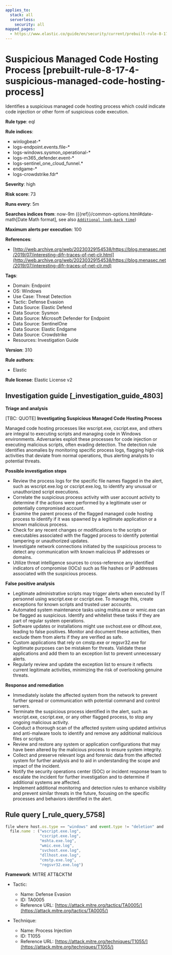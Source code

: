 ```yaml
---
applies_to:
  stack: all
  serverless:
    security: all
mapped_pages:
  - https://www.elastic.co/guide/en/security/current/prebuilt-rule-8-17-4-suspicious-managed-code-hosting-process.html
---
```


# Suspicious Managed Code Hosting Process [prebuilt-rule-8-17-4-suspicious-managed-code-hosting-process]

Identifies a suspicious managed code hosting process which could indicate code injection or other form of suspicious code execution.

**Rule type**: eql

**Rule indices**:

* winlogbeat-*
* logs-endpoint.events.file-*
* logs-windows.sysmon_operational-*
* logs-m365_defender.event-*
* logs-sentinel_one_cloud_funnel.*
* endgame-*
* logs-crowdstrike.fdr*

**Severity**: high

**Risk score**: 73

**Runs every**: 5m

**Searches indices from**: now-9m ({{ref}}/common-options.html#date-math[Date Math format], see also [`Additional look-back time`](docs-content://solutions/security/detect-and-alert/create-detection-rule.md#rule-schedule))

**Maximum alerts per execution**: 100

**References**:

* [http://web.archive.org/web/20230329154538/https://blog.menasec.net/2019/07/interesting-difr-traces-of-net-clr.html](http://web.archive.org/web/20230329154538/https://blog.menasec.net/2019/07/interesting-difr-traces-of-net-clr.md)

**Tags**:

* Domain: Endpoint
* OS: Windows
* Use Case: Threat Detection
* Tactic: Defense Evasion
* Data Source: Elastic Defend
* Data Source: Sysmon
* Data Source: Microsoft Defender for Endpoint
* Data Source: SentinelOne
* Data Source: Elastic Endgame
* Data Source: Crowdstrike
* Resources: Investigation Guide

**Version**: 310

**Rule authors**:

* Elastic

**Rule license**: Elastic License v2

## Investigation guide [_investigation_guide_4803]

**Triage and analysis**

[TBC: QUOTE]
**Investigating Suspicious Managed Code Hosting Process**

Managed code hosting processes like wscript.exe, cscript.exe, and others are integral to executing scripts and managing code in Windows environments. Adversaries exploit these processes for code injection or executing malicious scripts, often evading detection. The detection rule identifies anomalies by monitoring specific process logs, flagging high-risk activities that deviate from normal operations, thus alerting analysts to potential threats.

**Possible investigation steps**

* Review the process logs for the specific file names flagged in the alert, such as wscript.exe.log or cscript.exe.log, to identify any unusual or unauthorized script executions.
* Correlate the suspicious process activity with user account activity to determine if the actions were performed by a legitimate user or potentially compromised account.
* Examine the parent process of the flagged managed code hosting process to identify if it was spawned by a legitimate application or a known malicious process.
* Check for any recent changes or modifications to the scripts or executables associated with the flagged process to identify potential tampering or unauthorized updates.
* Investigate network connections initiated by the suspicious process to detect any communication with known malicious IP addresses or domains.
* Utilize threat intelligence sources to cross-reference any identified indicators of compromise (IOCs) such as file hashes or IP addresses associated with the suspicious process.

**False positive analysis**

* Legitimate administrative scripts may trigger alerts when executed by IT personnel using wscript.exe or cscript.exe. To manage this, create exceptions for known scripts and trusted user accounts.
* Automated system maintenance tasks using mshta.exe or wmic.exe can be flagged as suspicious. Identify and whitelist these tasks if they are part of regular system operations.
* Software updates or installations might use svchost.exe or dllhost.exe, leading to false positives. Monitor and document these activities, then exclude them from alerts if they are verified as safe.
* Custom applications that rely on cmstp.exe or regsvr32.exe for legitimate purposes can be mistaken for threats. Validate these applications and add them to an exception list to prevent unnecessary alerts.
* Regularly review and update the exception list to ensure it reflects current legitimate activities, minimizing the risk of overlooking genuine threats.

**Response and remediation**

* Immediately isolate the affected system from the network to prevent further spread or communication with potential command and control servers.
* Terminate the suspicious process identified in the alert, such as wscript.exe, cscript.exe, or any other flagged process, to stop any ongoing malicious activity.
* Conduct a thorough scan of the affected system using updated antivirus and anti-malware tools to identify and remove any additional malicious files or scripts.
* Review and restore any system or application configurations that may have been altered by the malicious process to ensure system integrity.
* Collect and preserve relevant logs and forensic data from the affected system for further analysis and to aid in understanding the scope and impact of the incident.
* Notify the security operations center (SOC) or incident response team to escalate the incident for further investigation and to determine if additional systems are affected.
* Implement additional monitoring and detection rules to enhance visibility and prevent similar threats in the future, focusing on the specific processes and behaviors identified in the alert.


## Rule query [_rule_query_5758]

```js
file where host.os.type == "windows" and event.type != "deletion" and
  file.name : ("wscript.exe.log",
               "cscript.exe.log",
               "mshta.exe.log",
               "wmic.exe.log",
               "svchost.exe.log",
               "dllhost.exe.log",
               "cmstp.exe.log",
               "regsvr32.exe.log")
```

**Framework**: MITRE ATT&CKTM

* Tactic:

    * Name: Defense Evasion
    * ID: TA0005
    * Reference URL: [https://attack.mitre.org/tactics/TA0005/](https://attack.mitre.org/tactics/TA0005/)

* Technique:

    * Name: Process Injection
    * ID: T1055
    * Reference URL: [https://attack.mitre.org/techniques/T1055/](https://attack.mitre.org/techniques/T1055/)



